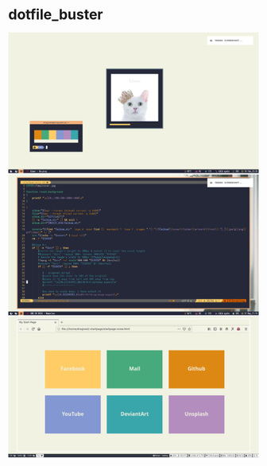 # dotfile_buster
<img src = "snow-light.png">
<img src = "vim.png">
<img src = "snow-startpage.png">
